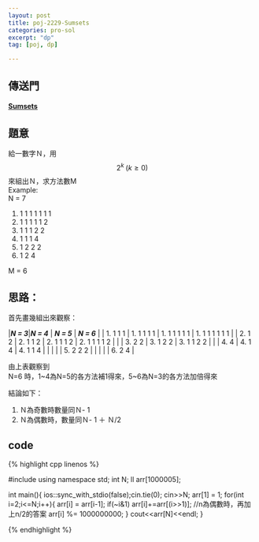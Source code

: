 ```yaml
---
layout: post
title: poj-2229-Sumsets
categories: pro-sol
excerpt: "dp"
tag: [poj, dp]

---
```


## 傳送門

#### [Sumsets](http://poj.org/problem?id=2229)  

## 題意
給一數字Ｎ，用$$2^{k}\; \left( k\geq 0 \right)$$來組出Ｎ，求方法數M  
Example:  
N = 7  
1. 1 1 1 1 1 1 1  
2. 1 1 1 1 1 2  
3. 1 1 1 2 2  
4. 1 1 1 4  
5. 1 2 2 2  
6. 1 2 4  

M = 6

## 思路：
首先畫幾組出來觀察：  

|***N = 3***|***N = 4*** | ***N = 5***  | ***N = 6***    |
| 1. 1 1 1  | 1. 1 1 1 1 | 1. 1 1 1 1 1 | 1. 1 1 1 1 1 1 |
| 2. 1 2    | 2. 1 1 2   | 2. 1 1 1 2   | 2. 1 1 1 1 2   |
|           | 3. 2 2     | 3. 1 2 2     | 3. 1 1 2 2     |
|           | 4. 4       | 4. 1 4       | 4. 1 1 4       |
|           |            |              | 5. 2 2 2       |
|           |            |              | 6. 2 4         |

由上表觀察到  
N=6 時，1~4為N=5的各方法補1得來，5~6為N=3的各方法加倍得來

結論如下：
1. Ｎ為奇數時數量同Ｎ- 1
2. Ｎ為偶數時，數量同Ｎ- 1 ＋ Ｎ/2

## code

{% highlight cpp linenos %}

#include <iostream>
using namespace std;
int N;
ll arr[1000005];

int main(){
  ios::sync_with_stdio(false);cin.tie(0);
  cin>>N;
  arr[1] = 1;
  for(int i=2;i<=N;i++){
    arr[i] = arr[i-1];
    if(~i&1) arr[i]+=arr[(i>>1)]; //n為偶數時，再加上n/2的答案
    arr[i] %= 1000000000;
  }
  cout<<arr[N]<<endl;
}

{% endhighlight %}
